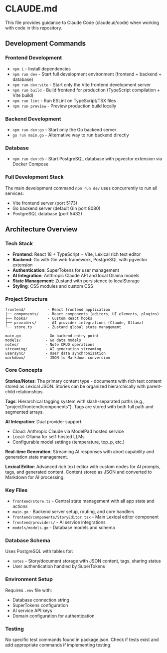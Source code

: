 # CLAUDE.md

This file provides guidance to Claude Code (claude.ai/code) when working with code in this repository.

## Development Commands

### Frontend Development
- `npm i` - Install dependencies
- `npm run dev` - Start full development environment (frontend + backend + database)
- `npm run dev:vite` - Start only the Vite frontend development server
- `npm run build` - Build frontend for production (TypeScript compilation + Vite build)
- `npm run lint` - Run ESLint on TypeScript/TSX files
- `npm run preview` - Preview production build locally

### Backend Development  
- `npm run dev:go` - Start only the Go backend server
- `go run main.go` - Alternative way to run backend directly

### Database
- `npm run dev:db` - Start PostgreSQL database with pgvector extension via Docker Compose

### Full Development Stack
The main development command `npm run dev` uses concurrently to run all services:
- Vite frontend server (port 5173)
- Go backend server (default Gin port 8080)
- PostgreSQL database (port 5432)

## Architecture Overview

### Tech Stack
- **Frontend**: React 18 + TypeScript + Vite, Lexical rich text editor
- **Backend**: Go with Gin web framework, PostgreSQL with pgvector extension
- **Authentication**: SuperTokens for user management
- **AI Integration**: Anthropic Claude API and local Ollama models
- **State Management**: Zustand with persistence to localStorage
- **Styling**: CSS modules and custom CSS

### Project Structure
```
frontend/          - React frontend application
├── components/    - React components (editors, UI elements, plugins)
├── hooks/         - Custom React hooks  
├── providers/     - AI provider integrations (Claude, Ollama)
└── store.ts       - Zustand global state management

main.go           - Go backend entry point
models/           - Go data models
notes/            - Note CRUD operations
streaming/        - AI generation streaming
usersync/         - User data synchronization
markdown/         - JSON to Markdown conversion
```

### Core Concepts

**Stories/Notes**: The primary content type - documents with rich text content stored as Lexical JSON. Stories can be organized hierarchically with parent-child relationships.

**Tags**: Hierarchical tagging system with slash-separated paths (e.g., "project/frontend/components"). Tags are stored with both full path and segmented arrays.

**AI Integration**: Dual provider support:
- Cloud: Anthropic Claude via ModelPad hosted service
- Local: Ollama for self-hosted LLMs
- Configurable model settings (temperature, top_p, etc.)

**Real-time Generation**: Streaming AI responses with abort capability and generation state management.

**Lexical Editor**: Advanced rich text editor with custom nodes for AI prompts, tags, and generated content. Content stored as JSON and converted to Markdown for AI processing.

### Key Files
- `frontend/store.ts` - Central state management with all app state and actions
- `main.go` - Backend server setup, routing, and core handlers
- `frontend/components/StoryEditor.tsx` - Main Lexical editor component
- `frontend/providers/` - AI service integrations
- `models/models.go` - Database models and schema

### Database Schema
Uses PostgreSQL with tables for:
- `notes` - Story/document storage with JSON content, tags, sharing status
- User authentication handled by SuperTokens

### Environment Setup
Requires `.env` file with:
- Database connection string
- SuperTokens configuration
- AI service API keys
- Domain configuration for authentication

### Testing
No specific test commands found in package.json. Check if tests exist and add appropriate commands if implementing testing.